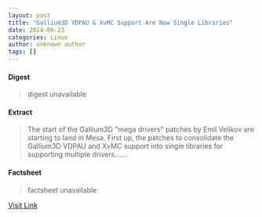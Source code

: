 ```yaml
---
layout: post
title: "Gallium3D VDPAU & XvMC Support Are Now Single Libraries"
date: 2014-06-23
categories: Linux
author: unknown author
tags: []
---
```



#### Digest
>digest unavailable

#### Extract
>The start of the Gallium3D "mega drivers" patches by Emil Velikov are starting to land in Mesa. First up, the patches to consolidate the Gallium3D VDPAU and XvMC support into single libraries for supporting multiple drivers......

#### Factsheet
>factsheet unavailable

[Visit Link](http://www.phoronix.com/vr.php?view=MTcyNzQ)


